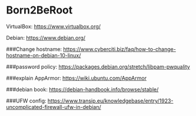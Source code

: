 # Born2BeRoot

VirtualBox: https://www.virtualbox.org/


Debian: https://www.debian.org/

###Change hostname: https://www.cyberciti.biz/faq/how-to-change-hostname-on-debian-10-linux/

###password policy: https://packages.debian.org/stretch/libpam-pwquality

###explain AppArmor: https://wiki.ubuntu.com/AppArmor

###debian book: https://debian-handbook.info/browse/stable/

###UFW config: https://www.transip.eu/knowledgebase/entry/1923-uncomplicated-firewall-ufw-in-debian/

###
